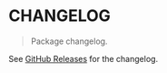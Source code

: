 # CHANGELOG

> Package changelog.

See [GitHub Releases](https://github.com/stdlib-js/constants-float16-pinf/releases) for the changelog.